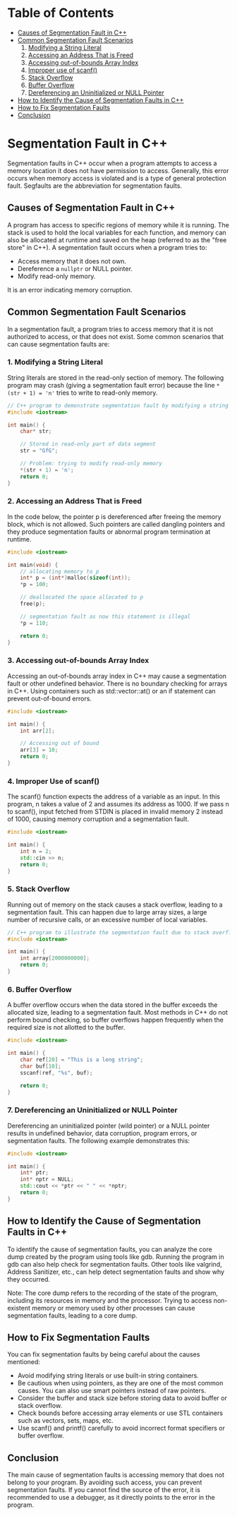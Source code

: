 # Table of Contents
- [Causes of Segmentation Fault in C++](#causes-of-segmentation-fault-in-c)
- [Common Segmentation Fault Scenarios](#common-segmentation-fault-scenarios)
  1. [Modifying a String Literal](#1-modifying-a-string-literal)
  2. [Accessing an Address That is Freed](#2-accessing-an-address-that-is-freed)
  3. [Accessing out-of-bounds Array Index](#3-accessing-out-of-bounds-array-index)
  4. [Improper use of scanf()](#4-improper-use-of-scanf)
  5. [Stack Overflow](#5-stack-overflow)
  6. [Buffer Overflow](#6-buffer-overflow)
  7. [Dereferencing an Uninitialized or NULL Pointer](#7-dereferencing-an-uninitialized-or-null-pointer)
- [How to Identify the Cause of Segmentation Faults in C++](#how-to-identify-the-cause-of-segmentation-faults-in-c)
- [How to Fix Segmentation Faults](#how-to-fix-segmentation-faults)
- [Conclusion](#conclusion)
  
# Segmentation Fault in C++
Segmentation faults in C++ occur when a program attempts to access a memory location it does not have permission to access. Generally, this error occurs when memory access is violated and is a type of general protection fault. Segfaults are the abbreviation for segmentation faults.
## Causes of Segmentation Fault in C++

A program has access to specific regions of memory while it is running. The stack is used to hold the local variables for each function, and memory can also be allocated at runtime and saved on the heap (referred to as the "free store" in C++). A segmentation fault occurs when a program tries to:

- Access memory that it does not own.
- Dereference a `nullptr` or NULL pointer.
- Modify read-only memory.

It is an error indicating memory corruption.

## Common Segmentation Fault Scenarios

In a segmentation fault, a program tries to access memory that it is not authorized to access, or that does not exist. Some common scenarios that can cause segmentation faults are:

### 1. Modifying a String Literal

String literals are stored in the read-only section of memory. The following program may crash (giving a segmentation fault error) because the line `*(str + 1) = 'n'` tries to write to read-only memory.

```cpp
// C++ program to demonstrate segmentation fault by modifying a string literal
#include <iostream>

int main() {
    char* str;

    // Stored in read-only part of data segment
    str = "GfG";

    // Problem: trying to modify read-only memory
    *(str + 1) = 'n';
    return 0;
}
```

### 2. Accessing an Address That is Freed
In the code below, the pointer p is dereferenced after freeing the memory block, which is not allowed. Such pointers are called dangling pointers and they produce segmentation faults or abnormal program termination at runtime.

```Cpp
#include <iostream>

int main(void) {
    // allocating memory to p
    int* p = (int*)malloc(sizeof(int));
    *p = 100;

    // deallocated the space allocated to p
    free(p);

    // segmentation fault as now this statement is illegal
    *p = 110;

    return 0;
}
```

### 3. Accessing out-of-bounds Array Index
Accessing an out-of-bounds array index in C++ may cause a segmentation fault or other undefined behavior. There is no boundary checking for arrays in C++. Using containers such as std::vector::at() or an if statement can prevent out-of-bound errors.

```Cpp
#include <iostream>

int main() {
    int arr[2];

    // Accessing out of bound
    arr[3] = 10;
    return 0;
}
```

### 4. Improper Use of scanf()
The scanf() function expects the address of a variable as an input. In this program, n takes a value of 2 and assumes its address as 1000. If we pass n to scanf(), input fetched from STDIN is placed in invalid memory 2 instead of 1000, causing memory corruption and a segmentation fault.

```Cpp
#include <iostream>

int main() {
    int n = 2;
    std::cin >> n;
    return 0;
}
```


### 5. Stack Overflow
Running out of memory on the stack causes a stack overflow, leading to a segmentation fault. This can happen due to large array sizes, a large number of recursive calls, or an excessive number of local variables.

```Cpp
// C++ program to illustrate the segmentation fault due to stack overflow
#include <iostream>

int main() {
    int array[2000000000];
    return 0;
}
```


### 6. Buffer Overflow
A buffer overflow occurs when the data stored in the buffer exceeds the allocated size, leading to a segmentation fault. Most methods in C++ do not perform bound checking, so buffer overflows happen frequently when the required size is not allotted to the buffer.

``` Cpp
#include <iostream>

int main() {
    char ref[20] = "This is a long string";
    char buf[10];
    sscanf(ref, "%s", buf);

    return 0;
}
```

### 7. Dereferencing an Uninitialized or NULL Pointer
Dereferencing an uninitialized pointer (wild pointer) or a NULL pointer results in undefined behavior, data corruption, program errors, or segmentation faults. The following example demonstrates this:

```Cpp
#include <iostream>

int main() {
    int* ptr;
    int* nptr = NULL;
    std::cout << *ptr << " " << *nptr;
    return 0;
}
```

## How to Identify the Cause of Segmentation Faults in C++
To identify the cause of segmentation faults, you can analyze the core dump created by the program using tools like gdb. Running the program in gdb can also help check for segmentation faults. Other tools like valgrind, Address Sanitizer, etc., can help detect segmentation faults and show why they occurred.

Note: The core dump refers to the recording of the state of the program, including its resources in memory and the processor. Trying to access non-existent memory or memory used by other processes can cause segmentation faults, leading to a core dump.

## How to Fix Segmentation Faults
You can fix segmentation faults by being careful about the causes mentioned:

- Avoid modifying string literals or use built-in string containers.
- Be cautious when using pointers, as they are one of the most common causes. You can also use smart pointers instead of raw pointers.
- Consider the buffer and stack size before storing data to avoid buffer or stack overflow.
- Check bounds before accessing array elements or use STL containers such as vectors, sets, maps, etc.
- Use scanf() and printf() carefully to avoid incorrect format specifiers or buffer overflow.

## Conclusion
The main cause of segmentation faults is accessing memory that does not belong to your program. By avoiding such access, you can prevent segmentation faults. If you cannot find the source of the error, it is recommended to use a debugger, as it directly points to the error in the program.
